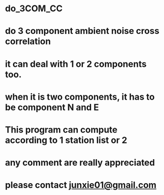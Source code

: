 # do_3COM_CC
# do 3 component ambient noise cross correlation
# it can deal with 1 or 2 components too.
# when it is two components, it has to be component N and E
# This program can compute according to 1 station list or 2
# any comment are really appreciated
# please contact junxie01@gmail.com
